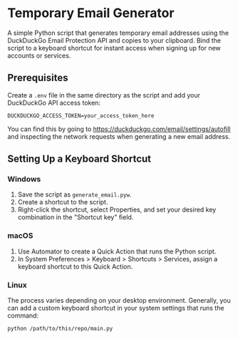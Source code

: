 
# Temporary Email Generator

A simple Python script that generates temporary email addresses using the DuckDuckGo Email Protection API and copies to your clipboard. Bind the script to a keyboard shortcut for instant access when signing up for new accounts or services.

## Prerequisites

Create a `.env` file in the same directory as the script and add your DuckDuckGo API access token:

   ```
   DUCKDUCKGO_ACCESS_TOKEN=your_access_token_here
   ```

You can find this by going to https://duckduckgo.com/email/settings/autofill and inspecting the network requests when generating a new email address.


## Setting Up a Keyboard Shortcut

### Windows

1. Save the script as `generate_email.pyw`.
2. Create a shortcut to the script.
3. Right-click the shortcut, select Properties, and set your desired key combination in the "Shortcut key" field.

### macOS

1. Use Automator to create a Quick Action that runs the Python script.
2. In System Preferences > Keyboard > Shortcuts > Services, assign a keyboard shortcut to this Quick Action.

### Linux

The process varies depending on your desktop environment. Generally, you can add a custom keyboard shortcut in your system settings that runs the command:

```
python /path/to/this/repo/main.py
```

